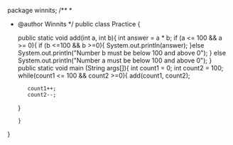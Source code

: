 package winnits;
/**
 *
 * @author Winnits
 */
public class Practice {
 
    public static void add(int a, int b){
        int answer = a * b;
     if (a <= 100 && a >= 0){
         if (b <=100 && b >=0){
             System.out.println(answer);
         }else
             System.out.println("Number b must be below 100 and above 0");
     }  else
         System.out.println("Number a must be below 100 and above 0");
    }
  public static void main (String args[]){
      int count1 = 0;
      int count2 = 100;
   while(count1 <= 100 && count2 >=0){
          add(count1, count2);
          
          count1++;
          count2--;
      }
      
       }
}
